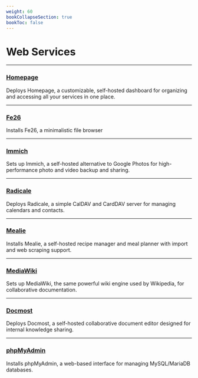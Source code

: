 ```yaml
---
weight: 60
bookCollapseSection: true
bookToc: false
---
```


# Web Services
---
### [**Homepage**](/docs/docs/roles/web-services/homepage)

Deploys Homepage, a customizable, self-hosted dashboard for organizing and accessing all your services in one place.

---

### [**Fe26**](/docs/docs/roles/web-services/fe26)

Installs Fe26, a    minimalistic file browser

---

### [**Immich**](/docs/docs/roles/web-services/immich)

Sets up Immich, a self-hosted alternative to Google Photos for high-performance photo and video backup and sharing.

---

### [**Radicale**](/docs/docs/roles/web-services/radicale)

Deploys Radicale, a simple CalDAV and CardDAV server for managing calendars and contacts.

---

### [**Mealie**](/docs/docs/roles/web-services/mealie)

Installs Mealie, a self-hosted recipe manager and meal planner with import and web scraping support.

---

### [**MediaWiki**](/docs/docs/roles/web-services/mediawiki)

Sets up MediaWiki, the same powerful wiki engine used by Wikipedia, for collaborative documentation.

---

### [**Docmost**](/docs/docs/roles/web-services/docmost)

Deploys Docmost, a self-hosted collaborative document editor designed for internal knowledge sharing.

---

### [**phpMyAdmin**](/docs/docs/roles/web-services/phpmyadmin)

Installs phpMyAdmin, a web-based interface for managing MySQL/MariaDB databases.
